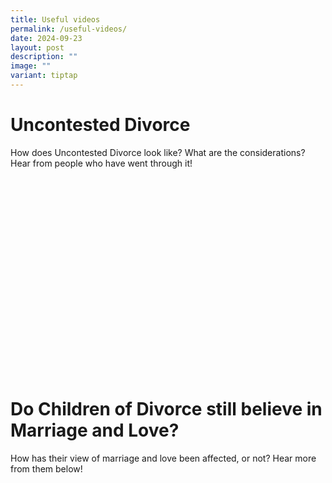 ```yaml
---
title: Useful videos
permalink: /useful-videos/
date: 2024-09-23
layout: post
description: ""
image: ""
variant: tiptap
---
```

<h1>Uncontested Divorce</h1>
<p>How does Uncontested Divorce look like? What are the considerations? Hear
from people who have went through it!</p>
<div class="iframe-wrapper">
<iframe height="315" width="560" allowfullscreen="true" frameborder="0" src="https://www.youtube.com/embed/0l5hBebijlI?si=eZD81gdv_SyBGbpK"></iframe>
</div>
<h1>Do Children of Divorce still believe in Marriage and Love?</h1>
<p>How has their view of marriage and love been affected, or not? Hear more
from them below!</p>
<div class="iframe-wrapper">
<iframe height="315" width="560" allowfullscreen="true" frameborder="0" src="https://www.youtube.com/embed/lLwbu0RkvyY?si=Y0KHG-tSB_jQnf6c"></iframe>
</div>
<p></p>
<p></p>